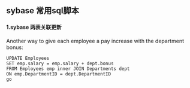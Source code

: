 ## sybase 常用sql脚本

#### 1.sybase 两表关联更新

Another way to give each employee a pay increase with the department bonus:

````
UPDATE Employees
SET emp.salary = emp.salary + dept.bonus
FROM Employees emp inner JOIN Departments dept
ON emp.DepartmentID = dept.DepartmentID
go
````